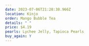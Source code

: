 ```yaml
---
date: 2023-07-06T21:28:38.966Z
location: Kinjo
order: Mango Bubble Tea
details: " "
price: $4.19
pearls: Lychee Jelly, Tapioca Pearls
buy_again: Y
---
```

